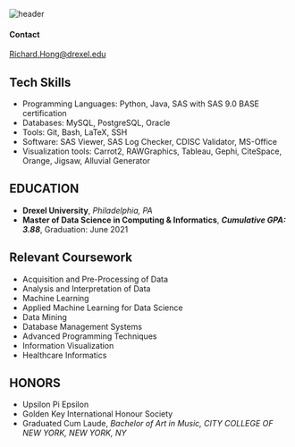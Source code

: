 ![header](https://capsule-render.vercel.app/api?type=waving&color=adc0d8&height=300&section=header&text=Richard&nbsp;&nbsp;Hong&fontSize=90&fontColor=fffbde)

#### Contact
Richard.Hong@drexel.edu

## Tech Skills

- Programming Languages: Python, Java, SAS with SAS 9.0 BASE certification 
- Databases: MySQL, PostgreSQL, Oracle
- Tools: Git, Bash, LaTeX, SSH
- Software: SAS Viewer, SAS Log Checker, CDISC Validator, MS-Office
- Visualization tools: Carrot2, RAWGraphics, Tableau, Gephi, CiteSpace, Orange, Jigsaw, Alluvial Generator

## EDUCATION
 - __Drexel University__, _Philadelphia, PA_
 - __Master of Data Science in Computing & Informatics__, ___Cumulative GPA: 3.88___, Graduation: June 2021



## Relevant Coursework 
- Acquisition and Pre-Processing of Data                       
- Analysis and Interpretation of Data
- Machine Learning  
- Applied Machine Learning for Data Science                                           
- Data Mining
- Database Management Systems                                  
- Advanced Programming Techniques                       
- Information Visualization
- Healthcare Informatics

## HONORS
- Upsilon Pi Epsilon
- Golden Key International Honour Society
- Graduated Cum Laude, _Bachelor of Art in Music, CITY COLLEGE OF NEW YORK, NEW YORK, NY_

<!--
**RichardSHong/RichardSHong** is a ✨ _special_ ✨ repository because its `README.md` (this file) appears on your GitHub profile.

Here are some ideas to get you started:

- 🔭 I’m currently working on ...
- 🌱 I’m currently learning ...
- 👯 I’m looking to collaborate on ...
- 🤔 I’m looking for help with ...
- 💬 Ask me about ...
- 📫 How to reach me: ...
- 😄 Pronouns: ...
- ⚡ Fun fact: ...
-->
